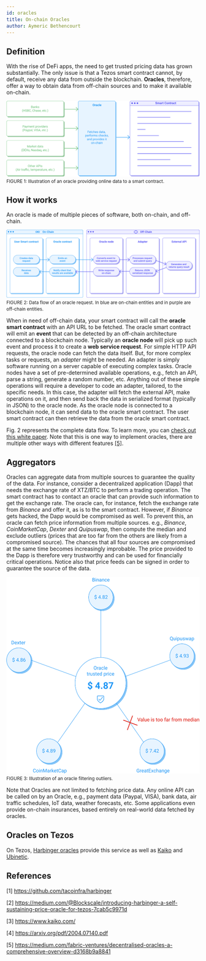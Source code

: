 ```yaml
---
id: oracles
title: On-chain Oracles
author: Aymeric Bethencourt
---
```


## Definition
With the rise of DeFi apps, the need to get trusted pricing data has grown substantially. The only issue is that a Tezos smart contract cannot, by default, receive any data from outside the blockchain. **Oracles**, therefore, offer a way to obtain data from off-chain sources and to make it available on-chain. 

![](oracles.svg)
<small className="figure">FIGURE 1: Illustration of an oracle providing online data to a smart contract.</small>

## How it works
An oracle is made of multiple pieces of software, both on-chain, and off-chain.

![](oracle-on-off.svg)
<small className="figure">FIGURE 2: Data flow of an oracle request. In blue are on-chain entities and in purple are off-chain entities.</small>

When in need of off-chain data, your smart contract will call the  **oracle smart contract** with an API URL to be fetched. The oracle smart contract will emit an **event** that can be detected by an off-chain architecture connected to a blockchain node. Typically an **oracle node** will pick up such event and process it to create a **web service request**. For simple HTTP API requests, the oracle node can fetch the data itself. But, for more complex tasks or requests, an _adapter_ might be needed. An adapter is simply software running on a server capable of executing complex tasks. Oracle nodes have a set of pre-determined available operations, e.g., fetch an API, parse a string, generate a random number, etc. Anything out of these simple operations will require a developer to code an adapter, tailored, to the specific needs. In this case, the adapter will fetch the external API, make operations on it, and then send back the data in serialized format (typically in JSON) to the oracle node. As the oracle node is connected to a blockchain node, it can send data to the oracle smart contract. The user smart contract can then retrieve the data from the oracle smart contract.

Fig. 2 represents the complete data flow. To learn more, you can [check out this white paper](https://arxiv.org/pdf/2004.07140.pdf). Note that this is one way to implement oracles, there are multiple other ways with different features [[5]](/defi/oracles#references).

## Aggregators
Oracles can aggregate data from multiple sources to guarantee the quality of the data. For instance, consider a decentralized application (Dapp) that needs the exchange rate of XTZ/BTC to perform a trading operation. The smart contract has to contact an oracle that can provide such information to get the exchange rate. The oracle can, for instance, fetch the exchange rate from _Binance_ and offer it, as is to the smart contract. However, if _Binance_ gets hacked, the Dapp would be compromised as well. To prevent this, an oracle can fetch price information from multiple sources. e.g., _Binance_, _CoinMarketCap_, _Dexter_ and _Quipuswap_, then compute the median and exclude outliers (prices that are too far from the others are likely from a compromised source). The chances that all four sources are compromised at the same time becomes increasingly improbable. The price provided to the Dapp is therefore very trustworthy and can be used for financially critical operations. Notice also that price feeds can be signed in order to guarantee the source of the data.

![](oracle-filter.svg)
<small className="figure">FIGURE 3: Illustration of an oracle filtering outliers.</small>

Note that Oracles are not limited to fetching price data. Any online API can be called on by an Oracle, e.g., payment data (Paypal, VISA), bank data, air traffic schedules, IoT data, weather forecasts, etc. Some applications even provide on-chain insurances, based entirely on real-world data fetched by oracles.

## Oracles on Tezos

On Tezos, [Harbinger oracles](https://github.com/tacoinfra/harbinger) provide this service as well as [Kaiko](https://www.kaiko.com/) and [Ubinetic](https://ubinetic.com/).

## References

[1] <https://github.com/tacoinfra/harbinger>

[2] <https://medium.com/@Blockscale/introducing-harbinger-a-self-sustaining-price-oracle-for-tezos-7cab5c9971d>

[3] <https://www.kaiko.com/>

[4] <https://arxiv.org/pdf/2004.07140.pdf>

[5] <https://medium.com/fabric-ventures/decentralised-oracles-a-comprehensive-overview-d3168b9a8841>
